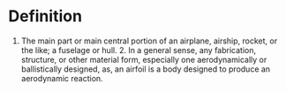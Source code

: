 # Definition

1.  The main part or main central portion of an airplane, airship,
    rocket, or the like; a fuselage or hull. 2. In a general sense, any
    fabrication, structure, or other material form, especially one
    aerodynamically or ballistically designed, as, an airfoil is a body
    designed to produce an aerodynamic reaction.
